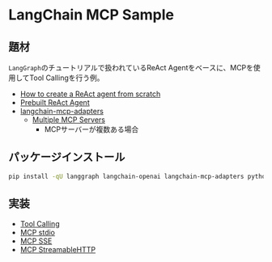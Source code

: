 # LangChain MCP Sample

## 題材
`LangGraph`のチュートリアルで扱われているReAct Agentをベースに、MCPを使用してTool Callingを行う例。

- [How to create a ReAct agent from scratch](https://langchain-ai.github.io/langgraph/how-tos/react-agent-from-scratch/)
- [Prebuilt ReAct Agent](https://langchain-ai.github.io/langgraph/how-tos/#prebuilt-react-agent)
- [langchain-mcp-adapters](https://github.com/langchain-ai/langchain-mcp-adapters)
  - [Multiple MCP Servers](https://github.com/langchain-ai/langchain-mcp-adapters?tab=readme-ov-file#multiple-mcp-servers)
    - MCPサーバーが複数ある場合

## パッケージインストール

```bash
pip install -qU langgraph langchain-openai langchain-mcp-adapters python-dotenv langsmith tavily-python
```

## 実装

- [Tool Calling](./non_mcp)
- [MCP stdio](./mcp_stdio)
- [MCP SSE](./mcp_sse)
- [MCP StreamableHTTP](./mcp_streamablehttp)